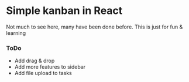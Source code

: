 # Simple kanban in React

Not much to see here, many have been done before.
This is just for fun & learning

### ToDo

- Add drag & drop
- Add more features to sidebar
- Add file upload to tasks

